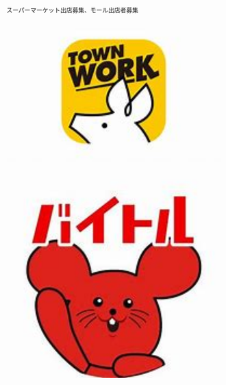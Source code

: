 スーパーマーケット出店募集、モール出店者募集

<img src="images/13.1.png" alt="LINE" width="500">
<img src="images/13.2.png" alt="LINE" width="500">